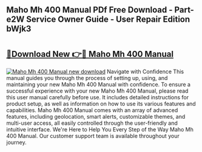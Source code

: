 ## Maho Mh 400 Manual PDf Free Download - Part-e2W Service Owner Guide - User Repair Edition bWjk3

# <h2><a href="http://bc65929.oget.top/?id=Maho+Mh+400+Manual">🔗Download New 👉🔴 Maho Mh 400 Manual</a></h2>

[![Maho Mh 400 Manual new download](https://i.imgur.com/5g1atiW.png)](http://bc65929.oget.top/?id=Maho+Mh+400+Manual)
Navigate with Confidence This manual guides you through the process of setting up, using, and maintaining your new Maho Mh 400 Manual with confidence. To ensure a successful experience with your new Maho Mh 400 Manual, please read this user manual carefully before use. It includes detailed instructions for product setup, as well as information on how to use its various features and capabilities. Maho Mh 400 Manual comes with an array of advanced features, including geolocation, smart alerts, customizable themes, and multi-user access, all easily controlled through the user-friendly and intuitive interface. We're Here to Help You Every Step of the Way Maho Mh 400 Manual. Our customer support team is available throughout your journey.
